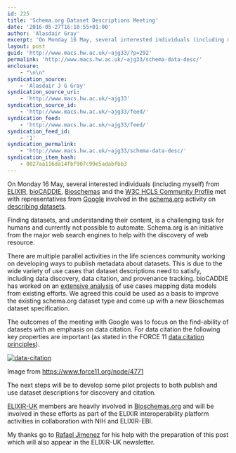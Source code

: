 ```yaml
---
id: 225
title: 'Schema.org Dataset Descriptions Meeting'
date: '2016-05-27T16:10:55+01:00'
author: 'Alasdair Gray'
excerpt: 'On Monday 16 May, several interested individuals (including myself) from ELIXIR, bioCADDIE, Bioschemas and the W3C HCLS Community Profile met with representatives from Google involved in the schema.org activity on describing datasets. Finding datasets, and understanding their content, is a challenging task for humans and currently not possible to automate. Schema.org is an initiative from [&hellip;]'
layout: post
guid: 'http://www.macs.hw.ac.uk/~ajg33/?p=292'
permalink: 'http://www.macs.hw.ac.uk/~ajg33/schema-data-desc/'
enclosure:
    - "\n\n"
syndication_source:
    - 'Alasdair J G Gray'
syndication_source_uri:
    - 'http://www.macs.hw.ac.uk/~ajg33'
syndication_source_id:
    - 'http://www.macs.hw.ac.uk/~ajg33/feed/'
syndication_feed:
    - 'http://www.macs.hw.ac.uk/~ajg33/feed/'
syndication_feed_id:
    - '1'
syndication_permalink:
    - 'http://www.macs.hw.ac.uk/~ajg33/schema-data-desc/'
syndication_item_hash:
    - 0027aa116da14fbf907c99e5adabfbb3
---
```


<span style="font-weight: 400;">On Monday 16 May, several interested individuals (including myself) from </span>[<span style="font-weight: 400;">ELIXIR</span>](https://www.elixir-europe.org/)<span style="font-weight: 400;">, </span>[<span style="font-weight: 400;">bioCADDIE</span>](https://biocaddie.org/)<span style="font-weight: 400;">, </span>[<span style="font-weight: 400;">Bioschemas</span>](http://bioschemas.org/)<span style="font-weight: 400;"> and the </span>[<span style="font-weight: 400;">W3C HCLS Community Profile</span>](https://www.w3.org/TR/hcls-dataset/)<span style="font-weight: 400;"> met with representatives from </span>[<span style="font-weight: 400;">Google</span>](https://www.google.com/)<span style="font-weight: 400;"> involved in the </span>[<span style="font-weight: 400;">schema.org</span>](http://schema.org/)<span style="font-weight: 400;"> activity on </span>[<span style="font-weight: 400;">describing datasets</span>](https://schema.org/Dataset)<span style="font-weight: 400;">.</span>

<span style="font-weight: 400;">Finding datasets, and understanding their content, is a challenging task for humans and currently not possible to automate. Schema.org is an initiative from the major web search engines to help with the discovery of web resource. </span>

<span style="font-weight: 400;">There are multiple parallel activities in the life sciences community working on developing ways to publish metadata about datasets. This is due to the wide variety of use cases that dataset descriptions need to satisfy, including data discovery, data citation, and provenance tracking. bioCADDIE has worked on an </span>[<span style="font-weight: 400;">extensive analysis</span>](https://docs.google.com/document/d/12FS-yW0B4unZEVOZhe7wQ-eWBUwecUpVs-EU28jso9I/edit)<span style="font-weight: 400;"> of use cases mapping data models from existing efforts. We agreed this could be used as a basis to improve the existing schema.org dataset type and come up with a new Bioschemas dataset specification.</span>

<span style="font-weight: 400;">The outcomes of the meeting with Google was to focus on the find-ability of datasets with an emphasis on data citation. For data citation the following key properties are important (as stated in the FORCE 11 </span>[<span style="font-weight: 400;">data citation principles</span>](https://www.force11.org/datacitation)<span style="font-weight: 400;">).</span>

[![data-citation](http://www.macs.hw.ac.uk/~ajg33/wp-content/uploads/2016/05/data-citation.png)](http://www.macs.hw.ac.uk/~ajg33/wp-content/uploads/2016/05/data-citation.png)

<span style="font-weight: 400;">Image from </span>[<span style="font-weight: 400;">https://www.force11.org/node/4771</span>](https://www.force11.org/node/4771)

<span style="font-weight: 400;">The next steps will be to develop some pilot projects to both publish and use dataset descriptions for discovery and citation.</span>

<span style="font-weight: 400;">[ELIXIR-UK](http://www.elixir-uk.org/) members are heavily involved in [Bioschemas.org](http://bioschemas.org/) and will be involved in these efforts as part of the ELIXIR interoperability platform activities in collaboration with NIH and ELIXIR-EBI.</span>

My thanks go to <span style="font-weight: 400;">[Rafael Jimenez](http://orcid.org/0000-0001-5404-7670) for his help with the preparation of this post which will also appear in the ELIXIR-UK newsletter.</span>